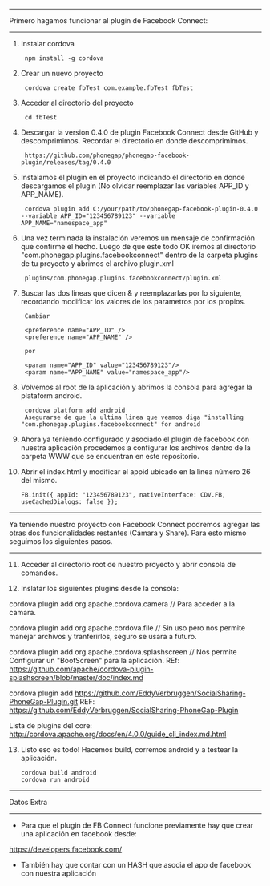 ____________________________________________________________________
Primero hagamos funcionar al plugin de Facebook Connect:
____________________________________________________________________

1) Instalar cordova
		
        npm install -g cordova
		
 
2) Crear un nuevo proyecto
		
        cordova create fbTest com.example.fbTest fbTest
		
 
3) Acceder al directorio del proyecto
		
        cd fbTest
		
 
4) Descargar la version 0.4.0 de plugin Facebook Connect desde GitHub y descomprimimos. Recordar el directorio en donde descomprimimos.
		
        https://github.com/phonegap/phonegap-facebook-plugin/releases/tag/0.4.0
		
				
5) Instalamos el plugin en el proyecto indicando el directorio en donde descargamos el plugin (No olvidar reemplazar las variables APP_ID y APP_NAME).
		
        cordova plugin add C:/your/path/to/phonegap-facebook-plugin-0.4.0 --variable APP_ID="123456789123" --variable APP_NAME="namespace_app"
		
		
6) Una vez terminada la instalación veremos un mensaje de confirmación que confirme el hecho. Luego de que este todo OK iremos al directorio "com.phonegap.plugins.facebookconnect" dentro de la carpeta plugins de tu proyecto y abrimos el archivo plugin.xml
        
		plugins/com.phonegap.plugins.facebookconnect/plugin.xml
		
 
7) Buscar las dos lineas que dicen <preference name="APP_ID" /> & <preference name="APP_NAME" /> y reemplazarlas por lo siguiente, recordando modificar los valores de los parametros por los propios.
        
		Cambiar
		
		<preference name="APP_ID" />
		<preference name="APP_NAME" />
		
		por
		
		<param name="APP_ID" value="123456789123"/>
		<param name="APP_NAME" value="namespace_app"/>
			
				
8) Volvemos al root de la aplicación y abrimos la consola para agregar la plataform android.

        cordova platform add android
        Asegurarse de que la ultima linea que veamos diga "installing "com.phonegap.plugins.facebookconnect" for android
		
		
9) Ahora ya teniendo configurado y asociado el plugin de facebook con nuestra aplicación procedemos a configurar los archivos dentro de la carpeta WWW que se encuentran en este repositorio.
 
10) Abrir el index.html y modificar el appid ubicado en la linea número 26 del mismo.        
        
		FB.init({ appId: "123456789123", nativeInterface: CDV.FB, useCachedDialogs: false });
		
		
___________________________________________________________________________________________________________________________________________________________________________
Ya teniendo nuestro proyecto con Facebook Connect podremos agregar las otras dos funcionalidades restantes (Cámara y Share). Para esto mismo seguimos los siguientes pasos.
___________________________________________________________________________________________________________________________________________________________________________


11) Acceder al directorio root de nuestro proyecto y abrir consola de comandos.

12) Inslatar los siguientes plugins desde la consola:


cordova plugin add org.apache.cordova.camera   			 // Para acceder a la camara.
	
cordova plugin add org.apache.cordova.file     			 // Sin uso pero nos permite manejar archivos y tranferirlos, seguro se usara a futuro.

cordova plugin add org.apache.cordova.splashscreen		 // Nos permite Configurar un "BootScreen" para la aplicación.
REf: https://github.com/apache/cordova-plugin-splashscreen/blob/master/doc/index.md

cordova plugin add https://github.com/EddyVerbruggen/SocialSharing-PhoneGap-Plugin.git
REF: https://github.com/EddyVerbruggen/SocialSharing-PhoneGap-Plugin
		

Lista de plugins del core: http://cordova.apache.org/docs/en/4.0.0/guide_cli_index.md.html		
		
		
13) Listo eso es todo! Hacemos build, corremos android y a testear la aplicación.

		cordova build android
        cordova run android
		


		
____________
Datos Extra
____________

- Para que el plugin de FB Connect funcione previamente hay que crear una aplicación en facebook desde:

https://developers.facebook.com/


- También hay que contar con un HASH que asocia el app de facebook con nuestra aplicación	












		
		